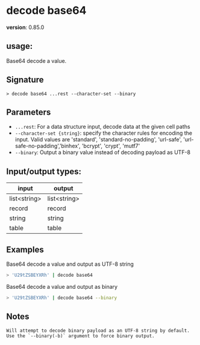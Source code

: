 # decode base64

**version**: 0.85.0

## **usage**:

Base64 decode a value.

## Signature

`> decode base64 ...rest --character-set --binary`

## Parameters

- `...rest`: For a data structure input, decode data at the given cell paths
- `--character-set {string}`: specify the character rules for encoding the input.
  Valid values are 'standard', 'standard-no-padding', 'url-safe', 'url-safe-no-padding','binhex', 'bcrypt', 'crypt', 'mutf7'
- `--binary`: Output a binary value instead of decoding payload as UTF-8

## Input/output types:

| input          | output         |
| -------------- | -------------- |
| list\<string\> | list\<string\> |
| record         | record         |
| string         | string         |
| table          | table          |

## Examples

Base64 decode a value and output as UTF-8 string

```bash
> 'U29tZSBEYXRh' | decode base64
```

Base64 decode a value and output as binary

```bash
> 'U29tZSBEYXRh' | decode base64 --binary
```

## Notes

```text
Will attempt to decode binary payload as an UTF-8 string by default. Use the `--binary(-b)` argument to force binary output.
```
